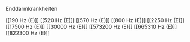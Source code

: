 Enddarmkrankheiten

[[190 Hz (E)]]
[[520 Hz (E)]]
[[570 Hz (E)]]
[[800 Hz (E)]]
[[2250 Hz (E)]]
[[17500 Hz (E)]]
[[30000 Hz (E)]]
[[573200 Hz (E)]]
[[665310 Hz (E)]]
[[822300 Hz (E)]]